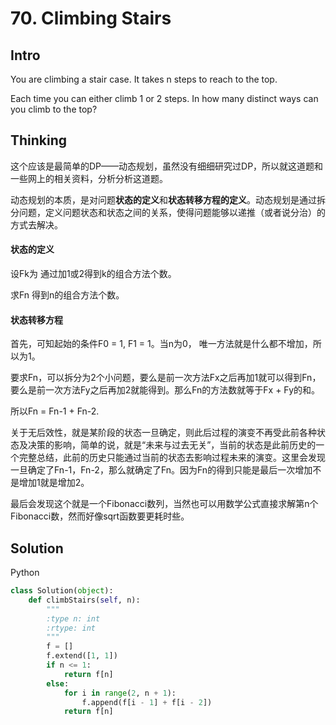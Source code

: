 # 70. Climbing Stairs

## Intro

You are climbing a stair case. It takes n steps to reach to the top.

Each time you can either climb 1 or 2 steps. In how many distinct ways can you climb to the top?

## Thinking

这个应该是最简单的DP——动态规划，虽然没有细细研究过DP，所以就这道题和一些网上的相关资料，分析分析这道题。

动态规划的本质，是对问题**状态的定义**和**状态转移方程的定义**。动态规划是通过拆分问题，定义问题状态和状态之间的关系，使得问题能够以递推（或者说分治）的方式去解决。

#### 状态的定义

设Fk为 通过加1或2得到k的组合方法个数。

求Fn 得到n的组合方法个数。

#### 状态转移方程

首先，可知起始的条件F0 = 1, F1 = 1。当n为0， 唯一方法就是什么都不增加，所以为1。

要求Fn，可以拆分为2个小问题，要么是前一次方法Fx之后再加1就可以得到Fn，要么是前一次方法Fy之后再加2就能得到。那么Fn的方法数就等于Fx + Fy的和。

所以Fn = Fn-1 + Fn-2.

关于无后效性，就是某阶段的状态一旦确定，则此后过程的演变不再受此前各种状态及决策的影响，简单的说，就是“未来与过去无关”，当前的状态是此前历史的一个完整总结，此前的历史只能通过当前的状态去影响过程未来的演变。这里会发现一旦确定了Fn-1，Fn-2，那么就确定了Fn。因为Fn的得到只能是最后一次增加不是增加1就是增加2。

最后会发现这个就是一个Fibonacci数列，当然也可以用数学公式直接求解第n个Fibonacci数，然而好像sqrt函数要更耗时些。

## Solution

Python

```python
class Solution(object):
    def climbStairs(self, n):
        """
        :type n: int
        :rtype: int
        """
        f = []
        f.extend([1, 1])
        if n <= 1:
            return f[n]
        else:
            for i in range(2, n + 1):
                f.append(f[i - 1] + f[i - 2])
            return f[n]
```


